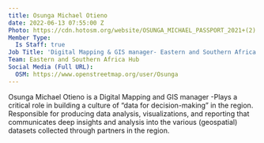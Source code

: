 ```yaml
---
title: Osunga Michael Otieno
date: 2022-06-13 07:55:00 Z
Photo: https://cdn.hotosm.org/website/OSUNGA_MICHAEL_PASSPORT_2021+(2).jpg
Member Type:
  Is Staff: true
Job Title: 'Digital Mapping & GIS manager- Eastern and Southern Africa '
Team: Eastern and Southern Africa Hub
Social Media (Full URL):
  OSM: https://www.openstreetmap.org/user/Osunga
---
```


Osunga Michael Otieno is a Digital Mapping and GIS manager -Plays a critical role in building a culture of “data for decision-making” in the region.
Responsible for producing data analysis, visualizations, and reporting that communicates deep insights and analysis into the various (geospatial) datasets collected through partners in the region.